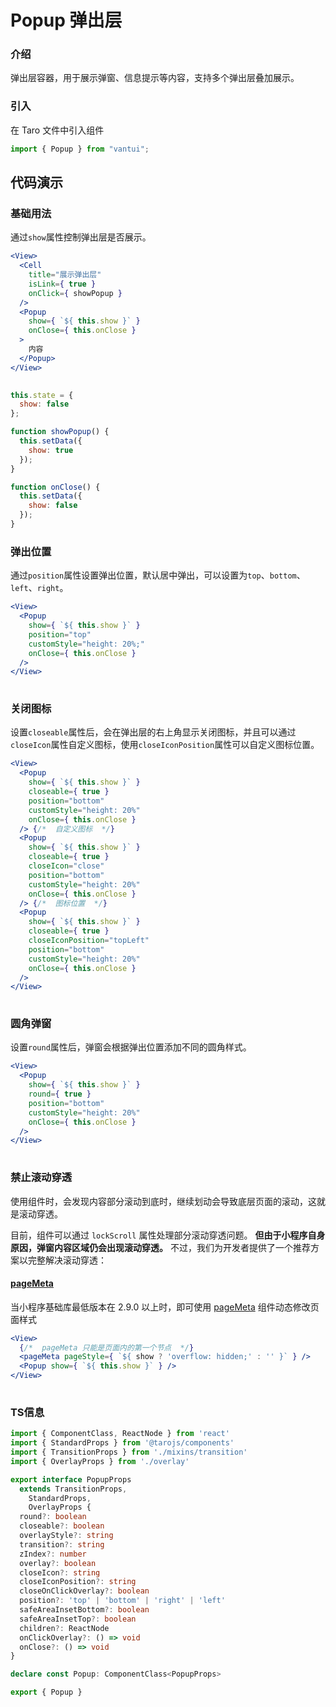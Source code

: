 # Popup 弹出层

### 介绍

弹出层容器，用于展示弹窗、信息提示等内容，支持多个弹出层叠加展示。

### 引入

在 Taro 文件中引入组件

```js
import { Popup } from "vantui"; 
```

## 代码演示

### 基础用法

通过`show`属性控制弹出层是否展示。

```jsx
<View>
  <Cell
    title="展示弹出层"
    isLink={ true }
    onClick={ showPopup }
  />
  <Popup
    show={ `${ this.show }` }
    onClose={ this.onClose }
  >
    内容
  </Popup>
</View>
 
```

```js
this.state = {
  show: false
};

function showPopup() {
  this.setData({
    show: true
  });
}

function onClose() {
  this.setData({
    show: false
  });
} 
```

### 弹出位置

通过`position`属性设置弹出位置，默认居中弹出，可以设置为`top`、`bottom`、`left`、`right`。

```jsx
<View>
  <Popup
    show={ `${ this.show }` }
    position="top"
    customStyle="height: 20%;"
    onClose={ this.onClose }
  />
</View>
 
```

### 关闭图标

设置`closeable`属性后，会在弹出层的右上角显示关闭图标，并且可以通过`closeIcon`属性自定义图标，使用`closeIconPosition`属性可以自定义图标位置。

```jsx
<View>
  <Popup
    show={ `${ this.show }` }
    closeable={ true }
    position="bottom"
    customStyle="height: 20%"
    onClose={ this.onClose }
  /> {/*  自定义图标  */}
  <Popup
    show={ `${ this.show }` }
    closeable={ true }
    closeIcon="close"
    position="bottom"
    customStyle="height: 20%"
    onClose={ this.onClose }
  /> {/*  图标位置  */}
  <Popup
    show={ `${ this.show }` }
    closeable={ true }
    closeIconPosition="topLeft"
    position="bottom"
    customStyle="height: 20%"
    onClose={ this.onClose }
  />
</View>
 
```

### 圆角弹窗

设置`round`属性后，弹窗会根据弹出位置添加不同的圆角样式。

```jsx
<View>
  <Popup
    show={ `${ this.show }` }
    round={ true }
    position="bottom"
    customStyle="height: 20%"
    onClose={ this.onClose }
  />
</View>
 
```

### 禁止滚动穿透

使用组件时，会发现内容部分滚动到底时，继续划动会导致底层页面的滚动，这就是滚动穿透。

目前，组件可以通过 `lockScroll` 属性处理部分滚动穿透问题。 **但由于小程序自身原因，弹窗内容区域仍会出现滚动穿透。** 不过，我们为开发者提供了一个推荐方案以完整解决滚动穿透：

#### [pageMeta](https://developers.weixin.qq.com/miniprogram/dev/component/pageMeta.html)

当小程序基础库最低版本在 2.9.0 以上时，即可使用 [pageMeta](https://developers.weixin.qq.com/miniprogram/dev/component/pageMeta.html) 组件动态修改页面样式

```jsx
<View>
  {/*  pageMeta 只能是页面内的第一个节点  */}
  <pageMeta pageStyle={ `${ show ? 'overflow: hidden;' : '' }` } />
  <Popup show={ `${ this.show }` } />
</View>
 
```
### TS信息
```ts 
import { ComponentClass, ReactNode } from 'react'
import { StandardProps } from '@tarojs/components'
import { TransitionProps } from './mixins/transition'
import { OverlayProps } from './overlay'

export interface PopupProps
  extends TransitionProps,
    StandardProps,
    OverlayProps {
  round?: boolean
  closeable?: boolean
  overlayStyle?: string
  transition?: string
  zIndex?: number
  overlay?: boolean
  closeIcon?: string
  closeIconPosition?: string
  closeOnClickOverlay?: boolean
  position?: 'top' | 'bottom' | 'right' | 'left'
  safeAreaInsetBottom?: boolean
  safeAreaInsetTop?: boolean
  children?: ReactNode
  onClickOverlay?: () => void
  onClose?: () => void
}

declare const Popup: ComponentClass<PopupProps>

export { Popup }
```
